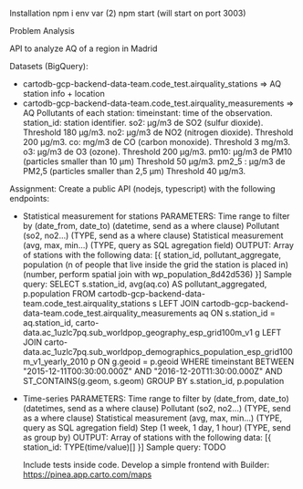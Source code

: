 Installation
npm i
env var (2)
npm start (will start on port 3003)

Problem Analysis

API to analyze AQ of a region in Madrid

Datasets (BigQuery):

- cartodb-gcp-backend-data-team.code_test.airquality_stations => AQ station info + location
- cartodb-gcp-backend-data-team.code_test.airquality_measurements => AQ Pollutants of each station:
  timeinstant: time of the observation.
  station_id: station identifier.
  so2: μg/m3 de SO2 (sulfur dioxide). Threshold 180 μg/m3.
  no2: μg/m3 de NO2 (nitrogen dioxide). Threshold 200 μg/m3.
  co: mg/m3 de CO (carbon monoxide). Threshold 3 mg/m3.
  o3: μg/m3 de O3 (ozone). Threshold 200 μg/m3.
  pm10: μg/m3 de PM10 (particles smaller than 10 μm) Threshold 50 μg/m3.
  pm2_5 : μg/m3 de PM2,5 (particles smaller than 2,5 μm) Threshold 40 μg/m3.

Assignment: Create a public API (nodejs, typescript) with the following endpoints:

- Statistical measurement for stations
  PARAMETERS:
  Time range to filter by (date_from, date_to) (datetime, send as a where clause)
  Pollutant (so2, no2...) (TYPE, send as a where clause)
  Statistical measurement (avg, max, min...) (TYPE, query as SQL agregation field)
  OUTPUT:
  Array of stations with the following data: [{
  station_id,
  pollutant_aggregate,
  population (n of people that live inside the grid the station is placed in) (number, perform spatial join with wp_population_8d42d536)
  }]
  Sample query: SELECT s.station_id, avg(aq.co) AS pollutant_aggregated, p.population FROM cartodb-gcp-backend-data-team.code_test.airquality_stations s LEFT JOIN cartodb-gcp-backend-data-team.code_test.airquality_measurements aq ON s.station_id = aq.station_id, carto-data.ac_1uzlc7pq.sub_worldpop_geography_esp_grid100m_v1 g LEFT JOIN carto-data.ac_1uzlc7pq.sub_worldpop_demographics_population_esp_grid100m_v1_yearly_2010 p ON g.geoid = p.geoid WHERE timeinstant BETWEEN "2015-12-11T00:30:00.000Z" AND "2016-12-20T11:30:00.000Z" AND ST_CONTAINS(g.geom, s.geom) GROUP BY s.station_id, p.population

- Time-series
  PARAMETERS:
  Time range to filter by (date_from, date_to) (datetimes, send as a where clause)
  Pollutant (so2, no2...) (TYPE, send as a where clause)
  Statistical measurement (avg, max, min...) (TYPE, query as SQL agregation field)
  Step (1 week, 1 day, 1 hour) (TYPE, send as group by)
  OUTPUT:
  Array of stations with the following data: [{
  station_id: TYPE(time/value)[]
  }]
  Sample query: TODO

  Include tests inside code.
  Develop a simple frontend with Builder: https://pinea.app.carto.com/maps
